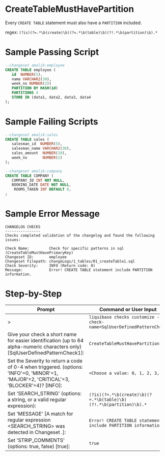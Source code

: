 # CreateTableMustHavePartition

Every `CREATE TABLE` statement must also have a `PARTITION` included.

regex: `(?is)(?=.*\b(create)\b)(?=.*\b(table)\b)(?!.*\b(partition)\b).*`

# Sample Passing Script
``` sql
--changeset amalik:employee
CREATE TABLE employee (
   id  NUMBER(5), 
   name VARCHAR2(30), 
   week_no NUMBER(2)) 
   PARTITION BY HASH(id) 
   PARTITIONS 4 
   STORE IN (data1, data2, data3, data4
);
```
# Sample Failing Scripts
``` sql
--changeset amalik:sales
CREATE TABLE sales (
   salesman_id  NUMBER(5), 
   salesman_name VARCHAR2(30), 
   sales_amount  NUMBER(10), 
   week_no       NUMBER(2)
);

--changeset amalik:company
CREATE TABLE COMPANY (
   COMPANY_ID INT NOT NULL, 
   BOOKING_DATE DATE NOT NULL,
	ROOMS_TAKEN INT DEFAULT 0, 
;
```

# Sample Error Message
```
CHANGELOG CHECKS
----------------
Checks completed validation of the changelog and found the following issues:

Check Name:         Check for specific patterns in sql (CreateTableMustHavePrimaryKey)
Changeset ID:       employee
Changeset Filepath: changeLogs/1_tables/01_createTable1.sql
Check Severity:     INFO (Return code: 0)
Message:            Error! CREATE TABLE statement include PARTITION information.
```

# Step-by-Step
| Prompt | Command or User Input |
| ------ | ----------------------|
| > | `liquibase checks customize --check-name=SqlUserDefinedPatternCheck` |
| Give your check a short name for easier identification (up to 64 alpha-numeric characters only) [SqlUserDefinedPatternCheck1]: | `CreateTableMustHavePartition` |
| Set the Severity to return a code of 0-4 when triggered. (options: 'INFO'=0, 'MINOR'=1, 'MAJOR'=2, 'CRITICAL'=3, 'BLOCKER'=4)? [INFO]: | `<Choose a value: 0, 1, 2, 3, 4>` |
| Set 'SEARCH_STRING' (options: a string, or a valid regular expression): | `(?is)(?=.*\b(create)\b)(?=.*\b(table)\b)(?!.*\b(partition)\b).*` |
| Set 'MESSAGE' [A match for regular expression <SEARCH_STRING> was detected in Changeset <CHANGESET>.]: | `Error! CREATE TABLE statement include PARTITION information.` |
| Set 'STRIP_COMMENTS' (options: true, false) [true]: | `true` |
